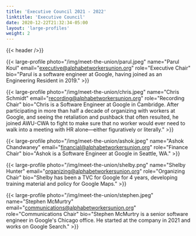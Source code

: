 ```yaml
---
title: 'Executive Council 2021 - 2022'
linktitle: 'Executive Council'
date: 2020-12-22T21:32:34-05:00
layout: 'large-profiles'
weight: 2
---
```


{{< header />}}

{{< large-profile photo="/img/meet-the-union/parul.jpeg"
                  name="Parul Koul"
                  email="executive@alphabetworkersunion.org"
                  role="Executive Chair"
                  bio="Parul is a software engineer at Google, having joined as an Engineering Resident in 2019." >}}

{{< large-profile photo="/img/meet-the-union/chris.jpeg"
                  name="Chris Schmidt"
                  email="recording@alphabetworkersunion.org"
                  role="Recording Chair"
                  bio="Chris is a Software Engineer at Google in Cambridge. After participating in more than half a decade of organizing with workers at Google, and seeing the retaliation and pushback that often resulted, he joined AWU-CWA to fight to make sure that no worker would ever need to walk into a meeting with HR alone—either figuratively or literally." >}}

{{< large-profile photo="/img/meet-the-union/ashok.jpeg"
                  name="Ashok Chandwaney"
                  email="financial@alphabetworkersunion.org"
                  role="Finance Chair"
                  bio="Ashok is a Software Engineer at Google in Seattle, WA." >}}

{{< large-profile photo="/img/meet-the-union/shelby.png"
                  name="Shelby Hunter"
                  email="organizing@alphabetworkersunion.org"
                  role="Organizing Chair"
                  bio="Shelby has been a TVC for Google for 4 years, developing training material and policy for Google Maps." >}}

{{< large-profile photo="/img/meet-the-union/stephen.jpeg"
                  name="Stephen McMurtry"
                  email="communications@alphabetworkersunion.org"
                  role="Communications Chair"
                  bio="Stephen McMurtry is a senior software engineer in Google's Chicago office. He started at the company in 2021 and works on Google Search." >}}

